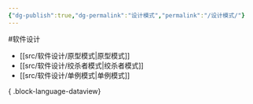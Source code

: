 ```yaml
---
{"dg-publish":true,"dg-permalink":"设计模式","permalink":"/设计模式/"}
---
```



#软件设计

- [[src/软件设计/原型模式\|原型模式]]
- [[src/软件设计/绞杀者模式\|绞杀者模式]]
- [[src/软件设计/单例模式\|单例模式]]

{ .block-language-dataview}